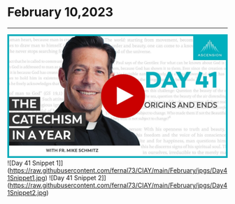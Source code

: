 # February 10,2023
---
[![Origins and Ends](https://raw.githubusercontent.com/fernal73/CIAY/main/February/jpgs/Day041.jpg)](https://youtu.be/JSnQzyy5I1g "Origins and Ends")
![Day 41 Snippet 1]](https://raw.githubusercontent.com/fernal73/CIAY/main/February/jpgs/Day41Snippet1.jpg)
![Day 41 Snippet 2]](https://raw.githubusercontent.com/fernal73/CIAY/main/February/jpgs/Day41Snippet2.jpg)
